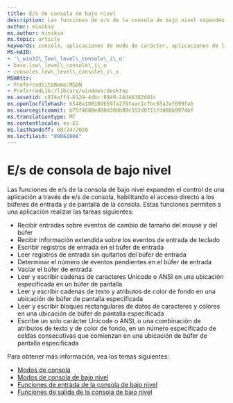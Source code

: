 ```yaml
---
title: E/s de consola de bajo nivel
description: Las funciones de e/s de la consola de bajo nivel expanden el control de una aplicación a través de e/s de consola, habilitando el acceso directo a los búferes de entrada y de pantalla de la consola.
author: miniksa
ms.author: miniksa
ms.topic: article
keywords: consola, aplicaciones de modo de carácter, aplicaciones de línea de comandos, aplicaciones de terminal, API de consola
MS-HAID:
- '\_win32\_low\_level\_console\_i\_o'
- base.low\_level\_console\_i\_o
- consoles.low\_level\_console\_i\_o
MSHAttr:
- PreferredSiteName:MSDN
- PreferredLib:/library/windows/desktop
ms.assetid: c874aff4-6129-4dbc-8949-24d46382d81c
ms.openlocfilehash: b548a188189b597a270faac1cfbc83a2af699fab
ms.sourcegitcommit: b75f4688e080d300b80c552d0711fdd86b9974bf
ms.translationtype: MT
ms.contentlocale: es-ES
ms.lasthandoff: 08/24/2020
ms.locfileid: "89061008"
---
```

# <a name="low-level-console-io"></a>E/s de consola de bajo nivel


Las funciones de e/s de la consola de bajo nivel expanden el control de una aplicación a través de e/s de consola, habilitando el acceso directo a los búferes de entrada y de pantalla de la consola. Estas funciones permiten a una aplicación realizar las tareas siguientes:

- Recibir entradas sobre eventos de cambio de tamaño del mouse y del búfer
- Recibir información extendida sobre los eventos de entrada de teclado
- Escribir registros de entrada en el búfer de entrada
- Leer registros de entrada sin quitarlos del búfer de entrada
- Determinar el número de eventos pendientes en el búfer de entrada
- Vaciar el búfer de entrada
- Leer y escribir cadenas de caracteres Unicode o ANSI en una ubicación especificada en un búfer de pantalla
- Leer y escribir cadenas de texto y atributos de color de fondo en una ubicación de búfer de pantalla especificada
- Leer y escribir bloques rectangulares de datos de caracteres y colores en una ubicación de búfer de pantalla especificada
- Escribe un solo carácter Unicode o ANSI, o una combinación de atributos de texto y de color de fondo, en un número especificado de celdas consecutivas que comienzan en una ubicación de búfer de pantalla especificada

Para obtener más información, vea los temas siguientes:

- [Modos de consola](console-modes.md)
- [Modos de consola de bajo nivel](low-level-console-modes.md)
- [Funciones de entrada de la consola de bajo nivel](low-level-console-input-functions.md)
- [Funciones de salida de la consola de bajo nivel](low-level-console-output-functions.md)

 

 




